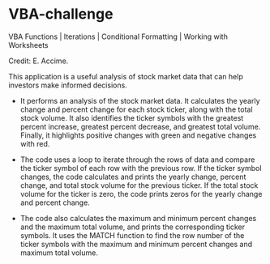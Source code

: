 # VBA-challenge
VBA Functions | Iterations | Conditional Formatting | Working with Worksheets


Credit:
E. Accime.


This application is a useful analysis of stock market data that can help investors make informed decisions.

- It performs an analysis of the stock market data. It calculates the yearly change and percent change for each stock ticker, along with the total stock volume. It also identifies the ticker symbols with the greatest percent increase, greatest percent decrease, and greatest total volume. Finally, it highlights positive changes with green and negative changes with red.

- The code uses a loop to iterate through the rows of data and compare the ticker symbol of each row with the previous row. If the ticker symbol changes, the code calculates and prints the yearly change, percent change, and total stock volume for the previous ticker. If the total stock volume for the ticker is zero, the code prints zeros for the yearly change and percent change.

- The code also calculates the maximum and minimum percent changes and the maximum total volume, and prints the corresponding ticker symbols. It uses the MATCH function to find the row number of the ticker symbols with the maximum and minimum percent changes and maximum total volume.
